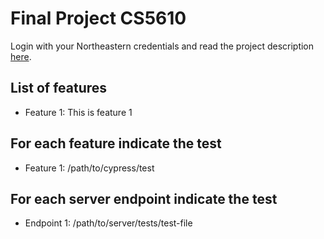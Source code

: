 # Final Project CS5610

Login with your Northeastern credentials and read the project description [here](https://northeastern-my.sharepoint.com/:w:/g/personal/j_mitra_northeastern_edu/EVgJQzqalH9LlZQtMVDxz5kB7eZv2nBwIKFDFYxDMzgohg?e=EPjgIF).

## List of features

- Feature 1: This is feature 1

## For each feature indicate the test

- Feature 1: /path/to/cypress/test

## For each server endpoint indicate the test

- Endpoint 1: /path/to/server/tests/test-file